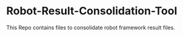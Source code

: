 # Robot-Result-Consolidation-Tool
This Repo contains files to consolidate robot framework result files.
